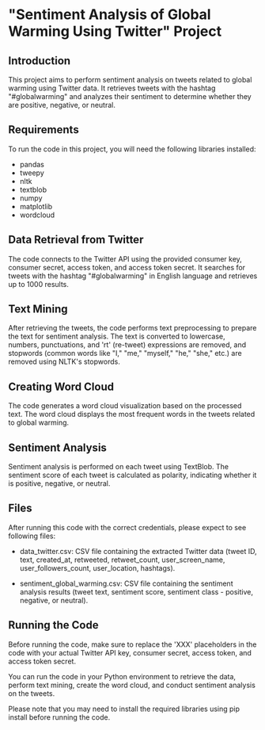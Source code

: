 # "Sentiment Analysis of Global Warming Using Twitter" Project

## Introduction

This project aims to perform sentiment analysis on tweets related to global warming using Twitter data. It retrieves tweets with the hashtag "#globalwarming" and analyzes their sentiment to determine whether they are positive, negative, or neutral.

## Requirements

To run the code in this project, you will need the following libraries installed:

- pandas
- tweepy
- nltk
- textblob
- numpy
- matplotlib
- wordcloud

## Data Retrieval from Twitter

The code connects to the Twitter API using the provided consumer key, consumer secret, access token, and access token secret. It searches for tweets with the hashtag "#globalwarming" in English language and retrieves up to 1000 results.

## Text Mining

After retrieving the tweets, the code performs text preprocessing to prepare the text for sentiment analysis. The text is converted to lowercase, numbers, punctuations, and 'rt' (re-tweet) expressions are removed, and stopwords (common words like "I," "me," "myself," "he," "she," etc.) are removed using NLTK's stopwords.

## Creating Word Cloud

The code generates a word cloud visualization based on the processed text. The word cloud displays the most frequent words in the tweets related to global warming.

## Sentiment Analysis

Sentiment analysis is performed on each tweet using TextBlob. The sentiment score of each tweet is calculated as polarity, indicating whether it is positive, negative, or neutral.

## Files

After running this code with the correct credentials, please expect to see following files: 

- data_twitter.csv: CSV file containing the extracted Twitter data (tweet ID, text, created_at, retweeted, retweet_count, user_screen_name, user_followers_count, user_location, hashtags).

- sentiment_global_warming.csv: CSV file containing the sentiment analysis results (tweet text, sentiment score, sentiment class - positive, negative, or neutral).

## Running the Code

Before running the code, make sure to replace the 'XXX' placeholders in the code with your actual Twitter API key, consumer secret, access token, and access token secret.

You can run the code in your Python environment to retrieve the data, perform text mining, create the word cloud, and conduct sentiment analysis on the tweets.

Please note that you may need to install the required libraries using pip install before running the code.
